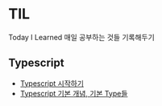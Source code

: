 # TIL
Today I Learned  매일 공부하는 것들 기록해두기 

## Typescript 
*  <a href = "https://github.com/hyodduru/TIL/blob/main/Typescript/1.%EC%8B%9C%EC%9E%91%ED%95%98%EA%B8%B0.md">Typescript 시작하기</a>
*  <a href = "https://github.com/hyodduru/TIL/blob/main/Typescript/2.Typescript%20%EA%B8%B0%EB%B3%B8%20%26%20%EA%B8%B0%EB%B3%B8%20%ED%83%80%EC%9E%85.md">Typescript 기본 개념, 기본 Type들</a>
